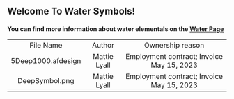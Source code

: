 <h2>Welcome To Water Symbols!</td>
<br/>
<h4> You can find more information about water elementals on the <a href="https://github.com/austinBailey5624/MonsterMaster/wiki/Element:Water">Water Page</a></td>
<br/>
<div align="center">
<table>
<tr>
    <td align="center">File Name</td>
    <td align="center">Author</td>
    <td align="center">Ownership reason</td>
</tr>
<tr>
    <td align="center">5Deep1000.afdesign</td>
    <td align="center">Mattie Lyall</td>
    <td align="center">Employment contract; Invoice May 15, 2023</td>
</tr>
<tr>
    <td align="center">DeepSymbol.png</td>
    <td align="center">Mattie Lyall</td>
    <td align="center">Employment contract; Invoice May 15, 2023</td>
</tr>
</table>
</div>